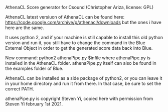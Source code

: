 AthenaCL Score generator for Csound (Christopher Ariza, license: GPL)

AthenaCL latest versiuon of AthenaCL can be found here: https://code.google.com/archive/p/athenacl/downloads but the ones i have here are the same.

It uses python 2, and if your machine is still capable to install this old python version and run it, you still have to change the command in the Blue External Object in order to get the generated score data back into Blue. 

New command:
python2 athenaPipe.py $infile
where athenaPipe.py is installed in the AthenaCL folder.
athenaPipe.py itself can also be found in the examples folder of Blue.

AthenaCL can be installed as a side package of python2, or you can leave it in your home directory and run it from there. In that case, be sure to set the correct PATH.

athenaPipe.py is copyright Steven Yi, copied here with permission from Steven Yi february 1st 2021.
